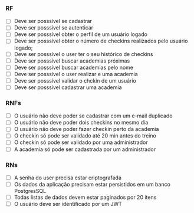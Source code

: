 ### RF

- [ ] Deve ser posssível se cadastrar
- [ ] Deve ser posssível se autenticar
- [ ] Deve ser posssível obter o perfil de um usuário logado
- [ ] Deve ser posssível obter o número de checkins realizados pelo usuário logado;
- [ ] Deve ser posssível o user ter o seu histórico de checkins
- [ ] Deve ser posssível buscar academias próximas
- [ ] Deve ser posssível buscar academias pelo nome
- [ ] Deve ser posssível o user realizar e uma academia
- [ ] Deve ser posssível validar o chckin de um usuário
- [ ] Deve ser posssível cadastrar uma academia

### RNFs

- [ ] O usuário não deve poder se cadastrar com um e-mail duplicado
- [ ] O usuário não deve poder dois checkins no mesmo dia
- [ ] O usuário não deve poder fazer checkin perto da academia
- [ ] O checkin só pode ser validado até 20 min antes do treino
- [ ] O checkin só pode ser validado por uma administrador
- [ ] A academia só pode ser cadastrada por um administrador

### RNs

- [ ] A senha do user precisa estar criptografada
- [ ] Os dados da aplicação precisam estar persistidos em um banco PostgresSQL
- [ ] Todas listas de dados devem estar paginados por 20 itens
- [ ] O usuário deve ser identificado por um JWT
